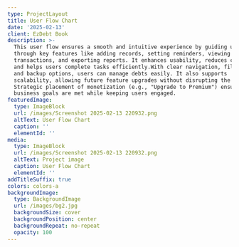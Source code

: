 ```yaml
---
type: ProjectLayout
title: User Flow Chart
date: '2025-02-13'
client: EzDebt Book
description: >-
  This user flow ensures a smooth and intuitive experience by guiding users
  through key features like adding records, setting reminders, viewing
  transactions, and exporting reports. It enhances usability, reduces confusion,
  and helps users complete tasks efficiently.With clear navigation, filtering,
  and backup options, users can manage debts easily. It also supports
  scalability, allowing future feature upgrades without disrupting the flow.
  Strategic placement of monetization (e.g., "Upgrade to Premium") ensures
  business goals are met while keeping users engaged.
featuredImage:
  type: ImageBlock
  url: /images/Screenshot 2025-02-13 220932.png
  altText: User Flow Chart
  caption: ''
  elementId: ''
media:
  type: ImageBlock
  url: /images/Screenshot 2025-02-13 220932.png
  altText: Project image
  caption: User Flow Chart
  elementId: ''
addTitleSuffix: true
colors: colors-a
backgroundImage:
  type: BackgroundImage
  url: /images/bg2.jpg
  backgroundSize: cover
  backgroundPosition: center
  backgroundRepeat: no-repeat
  opacity: 100
---
```

